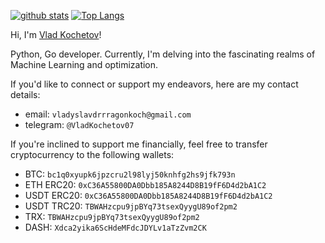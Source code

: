 [![github stats](https://github-readme-stats.vercel.app/api?username=VladKochetov007&theme=merko&hide_border=true)](https://github.com/VladKochetov007)
[![Top Langs](https://github-readme-stats.vercel.app/api/top-langs/?username=VladKochetov007&layout=compact&theme=merko&hide_border=true)](https://github.com/VladKochetov007)

Hi, I'm [Vlad Kochetov](https://www.linkedin.com/in/vlad-kochetov-414281238/)!

Python, Go developer. Currently, I'm delving into the fascinating realms of Machine Learning and optimization.

If you'd like to connect or support my endeavors, here are my contact details:
  - email: `vladyslavdrrragonkoch@gmail.com`
  - telegram: `@VladKochetov07`

If you're inclined to support me financially, feel free to transfer cryptocurrency to the following wallets:
  - BTC: ```bc1q0xyupk6jpzcru2l98lyj50knhfg2hs9jfk793n```
  - ETH ERC20: ```0xC36A55800DA0Dbb185A8244D8B19fF6D4d2bA1C2```
  - USDT ERC20: ```0xC36A55800DA0Dbb185A8244D8B19fF6D4d2bA1C2```
  - USDT TRC20: ```TBWAHzcpu9jpBYq73tsexQyygU89of2pm2```
  - TRX: ```TBWAHzcpu9jpBYq73tsexQyygU89of2pm2```
  - DASH: ```Xdca2yika6ScHdeMFdcJDYLv1aTzZvm2CK```
